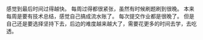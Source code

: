 感觉到最后时间过得越快。
每周过得都很紧张，虽然有时候刷题刷到很晚。
本来每周是要有技术总结，感觉自己搞成流水账了。
每次提交作业都是很晚了。
但是自己还是要选择坚持下去，后边的难度越来越大了，需要花更多的时间去学，去吃透。
